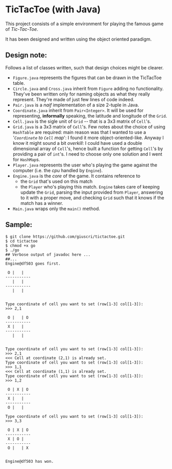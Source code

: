 # TicTacToe (with Java)

This project consists of a simple environment for playing the famous game of *Tic-Tac-Toe*.

It has been designed and written using the object oriented paradigm.

## Design note:

Follows a list of classes written, such that design choices
might be clearer.

+ `Figure.java` represents the figures that can be
drawn in the TicTacToe table.
+ `Circle.java` and `Cross.java` inherit from `Figure`
adding no functionality. They've been written
only for naming objects as what they really
represent. They're made of just few lines of code indeed.
+ `Pair.java` is a *naif* implementation of a
size 2-tuple in Java.
+ `Coordinate.java` inherit from `Pair<Integer>`.
It will be used for representing, **informally**
speaking, the latitude and longitude of the `Grid`.
+ `Cell.java` is the sigle unit of `Grid` -- that is
a 3x3 matrix of `Cell`'s.
+ `Grid.java` is a 3x3 matrix of `Cell`'s. Few notes
about the choice of using `HashTable` are required:
main reason was that I wanted to use a '*`Coordinate` to `Cell`
map*': I found it more object-oriented-like. Anyway
I know it might sound a bit *overkill*: I could have
used a double dimensional array of `Cell`'s, hence built a
function for getting `Cell`'s by providing a pair
of `int`'s. I need to choose only one solution and I went
for `HashMap`s.
+ `Player.java` represents the user who's playing
the game against the computer (i.e. the *cpu* handled by `Engine`).
+ `Engine.java` is the *core* of the game. It contains
reference to
  + the `Grid` that's used on this match
  + the `Player` who's playing this match.
`Engine` takes care of keeping
update the `Grid`, parsing the input provided from `Player`,
answering to it with a proper move,
and checking `Grid` such that it knows if the match
has a winner.
+ `Main.java` wraps only the `main()` method.

## Sample:

    $ git clone https://github.com/giuscri/tictactoe.git
    $ cd tictactoe
    $ chmod +x go
    $ ./go
    ## Verbose output of javadoc here ...
    ##...
    Engine@df503 goes first.

     O |   |   
    -----------
       |   |   
    -----------
       |   |   


    Type coordinate of cell you want to set (row[1-3] col[1-3]):
    >>> 2,1

     O |   | O 
    -----------
     X |   |   
    -----------
       |   |   


    Type coordinate of cell you want to set (row[1-3] col[1-3]):
    >>> 2,1
    <<< Cell at coordinate (2,1) is already set.
    Type coordinate of cell you want to set (row[1-3] col[1-3]):
    >>> 1,1
    <<< Cell at coordinate (1,1) is already set.
    Type coordinate of cell you want to set (row[1-3] col[1-3]):
    >>> 1,2

     O | X | O 
    -----------
     X |   |   
    -----------
     O |   |   

    Type coordinate of cell you want to set (row[1-3] col[1-3]):
    >>> 3,3

     O | X | O 
    -----------
     X | O |   
    -----------
     O |   | X 


    Engine@df503 has won.
